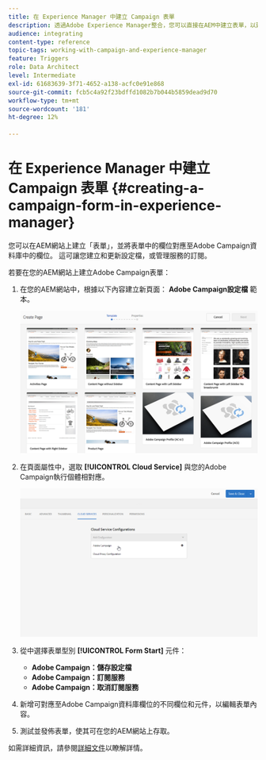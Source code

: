 ```yaml
---
title: 在 Experience Manager 中建立 Campaign 表單
description: 透過Adobe Experience Manager整合，您可以直接在AEM中建立表單，以建立和更新設定檔或管理訂閱。
audience: integrating
content-type: reference
topic-tags: working-with-campaign-and-experience-manager
feature: Triggers
role: Data Architect
level: Intermediate
exl-id: 61683639-3f71-4652-a138-acfc0e91e868
source-git-commit: fcb5c4a92f23bdffd1082b7b044b5859dead9d70
workflow-type: tm+mt
source-wordcount: '181'
ht-degree: 12%

---
```


# 在 Experience Manager 中建立 Campaign 表單 {#creating-a-campaign-form-in-experience-manager}

您可以在AEM網站上建立「表單」，並將表單中的欄位對應至Adobe Campaign資料庫中的欄位。 這可讓您建立和更新設定檔，或管理服務的訂閱。

若要在您的AEM網站上建立Adobe Campaign表單：

1. 在您的AEM網站中，根據以下內容建立新頁面： **Adobe Campaign設定檔** 範本。

   ![](assets/aem_content_forms.png)

1. 在頁面屬性中，選取 **[!UICONTROL Cloud Service]** 與您的Adobe Campaign執行個體相對應。

   ![](assets/aem_content_forms_2.png)

1. 從中選擇表單型別 **[!UICONTROL Form Start]** 元件：

   * **Adobe Campaign：儲存設定檔**
   * **Adobe Campaign：訂閱服務**
   * **Adobe Campaign：取消訂閱服務**

1. 新增可對應至Adobe Campaign資料庫欄位的不同欄位和元件，以編輯表單內容。
1. 測試並發佈表單，使其可在您的AEM網站上存取。

如需詳細資訊，請參閱[詳細文件](https://experienceleague.adobe.com/docs/experience-manager-65/authoring/aem-adobe-campaign/adobe-campaign-forms.html)以瞭解詳情。
